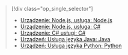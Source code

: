 > [!div class="op_single_selector"]
> * [Urządzenie: Node.js, usługa: Node.js](../articles/iot-hub/iot-hub-node-node-firmware-update.md)
> * [Urządzenie: Node.js, usługa: C#](../articles/iot-hub/iot-hub-csharp-node-firmware-update.md)
> * [Urządzenie: C# usługi: C#](../articles/iot-hub/iot-hub-csharp-csharp-firmware-update.md)
> * [Urządzeń: Usługa języka Java: Java](../articles/iot-hub/iot-hub-java-java-firmware-update.md)
> * [Urządzeń: Usługa języka Python: Python](../articles/iot-hub/iot-hub-python-python-firmware-update.md)
> 

